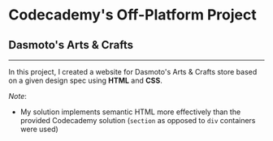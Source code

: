 # Codecademy's Off-Platform Project
## Dasmoto's Arts & Crafts
___
In this project, I created a website for Dasmoto's Arts & Crafts store based on a given design spec using **HTML** and **CSS**. 

*Note*: 
- My solution implements semantic HTML more effectively than the provided Codecademy solution (`section` as opposed to `div` containers were used)